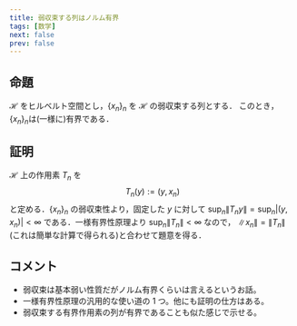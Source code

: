 ```yaml
---
title: 弱収束する列はノルム有界
tags: [数学]
next: false
prev: false
---
```


## 命題

$\mathcal{H}$ をヒルベルト空間とし，$\{x_n\}_n$ を $\mathcal{H}$ の弱収束する列とする．
このとき，$\{x_n\}_n$は(一様に)有界である．

## 証明

$\mathcal{H}$ 上の作用素 $T_n$ を
$$T_n(y):=(y,x_n)$$
と定める．$\{x_n\}_n$ の弱収束性より，固定した $y$ に対して $\sup_n\|T_ny\|=\sup_n|(y,x_n)|<\infty$ である．一様有界性原理より $\sup_n\|T_n\|<\infty$ なので， $\|x_n\|=\|T_n\|$ (これは簡単な計算で得られる)と合わせて題意を得る．

## コメント

- 弱収束は基本弱い性質だがノルム有界くらいは言えるというお話。
- 一様有界性原理の汎用的な使い道の 1 つ。他にも証明の仕方はある。
- 弱収束する有界作用素の列が有界であることも似た感じで示せる。
